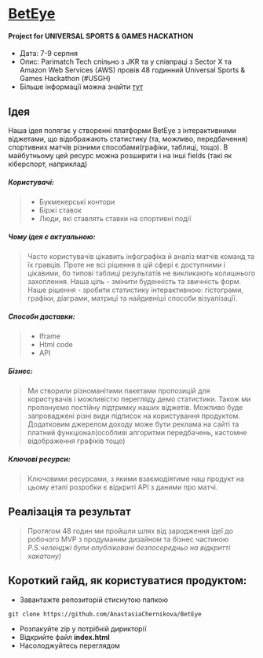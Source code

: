 # [BetEye](https://anastasiachernikova.github.io/BetEye/)

#### Project for UNIVERSAL SPORTS &amp; GAMES HACKATHON
* Дата: 7-9 серпня
* Опис: Parimatch Tech спільно з JKR та у співпраці з Sector X та Amazon Web Services (AWS) провів 48 годинний Universal Sports & Games Hackathon (#USGH)
* Більше інформації можна знайти [тут](https://usgh.pm.tech/)

## Ідея
Наша ідея полягає у створенні платформи BetEye з інтерактивними віджетами, що відображають статистику (та, можливо,  передбачення) спортивних матчів різними способами(графіки, таблиці, тощо). В майбутньому цей ресурс можна розширити і на інші fields (такі як кіберспорт, наприклад)
##### Користувачі:
>  * Букмекерські контори
>  * Біржі ставок
>  * Люди, які ставлять ставки на спортивні події
##### Чому ідея є актуальною: 
> Часто користувачів цікавить інфографіка й аналіз матчів команд та їх гравців. Проте не всі рішення в цій сфері є доступними і цікавими, бо типові таблиці результатів не викликають колишнього захоплення.
> Наша ціль - змінити буденність та звичність форм. 
> Наше рішення - зробити статистику інтерактивною: гістограми, графіки, діаграми, матриці та найдивніші способи візуалізації.
##### Способи доставки: 
>  * Iframe
>  * Html code
>  * API
##### Бізнес:
> Ми створили різноманітими пакетами пропозицій для користувачів і можливістю перегляду демо статистики.
> Також ми пропонуємо постійну підтримку наших віджетів. Можливо буде запроваджені різні види підписок на користування продуктом.
> Додатковим джерелом доходу може бути реклама на сайті та платний функціонал(особливі алгоритми передбачень, кастомне відображення графіків тощо)
##### Ключові ресурси:
> Ключовими ресурсами, з якими взаємодіятиме наш продукт на цьому етапі розробки є відкриті API з даними про матчі.

## Реалізація та результат
> Протягом 48 годин ми пройшли шлях від зародження ідеї до робочого MVP з продуманим дизайном та бізнес частиною
> *P.S.челенджі були опубліковані безпосередньо на відкритті хакатону)*

## Короткий гайд, як користуватися продуктом:

- Завантажте репозиторій стиснутою папкою
```
git clone https://github.com/AnastasiaChernikova/BetEye
```
  * Розпакуйте zip у потрібній  дирикторії
  * Відкрийте файл **index.html**
  * Насолоджуйтесь переглядом


